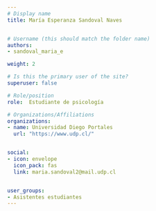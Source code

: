 ```yaml
---
# Display name
title: María Esperanza Sandoval Naves


# Username (this should match the folder name)
authors:
- sandoval_maria_e

weight: 2 

# Is this the primary user of the site?
superuser: false

# Role/position
role:  Estudiante de psicología

# Organizations/Affiliations
organizations:
- name: Universidad Diego Portales
  url: "https://www.udp.cl/"


social:
- icon: envelope
  icon_pack: fas
  link: maria.sandoval2@mail.udp.cl


user_groups:
- Asistentes estudiantes 
---
```



